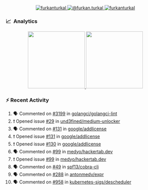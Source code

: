 <p align="center">
  <a href="https://linkedin.com/in/furkanturkal" target="blank">
    <img src="https://img.shields.io/badge/linkedin-%230077B5.svg?&style=for-the-badge&logo=linkedin&logoColor=white" alt="furkanturkal" />
  </a>
  <a href="https://medium.com/@furkan.turkal" target="blank">
    <img src="https://img.shields.io/badge/medium-%2312100E.svg?&style=for-the-badge&logo=medium&logoColor=white" alt="@furkan.turkal" />
  </a>
  <a href="https://twitter.com/furkanturkaI" target="blank">
    <img src="https://img.shields.io/badge/Twitter-1DA1F2?style=for-the-badge&logo=twitter&logoColor=white" alt="furkanturkaI" />
  </a>
</p>

### 📈 &nbsp;Analytics

<p align="center">
  <a href="https://coderstats.net/github/#Dentrax">
    <img height="180em" src="https://github-readme-stats-eight-theta.vercel.app/api?username=Dentrax&show_icons=true&theme=algolia&include_all_commits=true&count_private=true&line_height=26"/>
    <img height="180em" src="https://github-readme-stats-eight-theta.vercel.app/api/top-langs/?username=Dentrax&layout=compact&langs_count=8&theme=algolia&line_height=26"/>
  </a>
</p>

### :zap: Recent Activity

<!--START_SECTION:activity-->
1. 🗣 Commented on [#3199](https://github.com/golangci/golangci-lint/issues/3199) in [golangci/golangci-lint](https://github.com/golangci/golangci-lint)
2. ❗️ Opened issue [#29](https://github.com/und3fined/medium-unlocker/issues/29) in [und3fined/medium-unlocker](https://github.com/und3fined/medium-unlocker)
3. 🗣 Commented on [#131](https://github.com/google/addlicense/issues/131) in [google/addlicense](https://github.com/google/addlicense)
4. ❗️ Opened issue [#131](https://github.com/google/addlicense/issues/131) in [google/addlicense](https://github.com/google/addlicense)
5. ❗️ Opened issue [#130](https://github.com/google/addlicense/issues/130) in [google/addlicense](https://github.com/google/addlicense)
6. 🗣 Commented on [#99](https://github.com/medyo/hackertab.dev/issues/99) in [medyo/hackertab.dev](https://github.com/medyo/hackertab.dev)
7. ❗️ Opened issue [#99](https://github.com/medyo/hackertab.dev/issues/99) in [medyo/hackertab.dev](https://github.com/medyo/hackertab.dev)
8. 🗣 Commented on [#49](https://github.com/spf13/cobra-cli/issues/49) in [spf13/cobra-cli](https://github.com/spf13/cobra-cli)
9. 🗣 Commented on [#288](https://github.com/antonmedv/expr/issues/288) in [antonmedv/expr](https://github.com/antonmedv/expr)
10. 🗣 Commented on [#958](https://github.com/kubernetes-sigs/descheduler/issues/958) in [kubernetes-sigs/descheduler](https://github.com/kubernetes-sigs/descheduler)
<!--END_SECTION:activity-->
